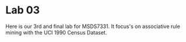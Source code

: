 # Lab 03

Here is our 3rd and final lab for MSDS7331.  It focus's on associative rule mining with the UCI 1990 Census Dataset.
